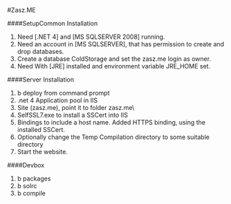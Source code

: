 #Zasz.ME
	
####SetupCommon Installation

1. Need [.NET 4] and [MS SQLSERVER 2008] running.
2. Need an account in [MS SQLSERVER], that has permission to create and drop databases.
3. Create a database ColdStorage and set the zasz.me login as owner.
4. Need With [JRE] installed and environment variable JRE_HOME set.
                 

####Server Installation

1. b deploy from command prompt
2. .net 4 Application pool in IIS
3. Site (zasz.me), point it to folder zasz.me\
4. SelfSSL7.exe to install a SSCert into IIS
5. Bindings to include a host name. Added HTTPS binding, using the installed SSCert.
6. Optionally change the Temp Compilation directory to some suitable directory
7. Start the website.

####Devbox
	
1. b packages
2. b solrc
3. b compile




